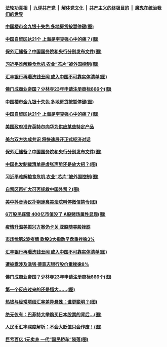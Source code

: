 ####  [法轮功真相](../../../../basic/blob/master/README.md?t=09230031) &nbsp;|&nbsp; [九评共产党](../../../../9ping.md/blob/master/README.md?t=09230031) &nbsp;|&nbsp; [解体党文化](../../../../jtdwh.md/blob/master/README.md?t=09230031)  &nbsp;|&nbsp; [共产主义的终极目的](../../../../gczydzjmd.md/blob/master/README.md?t=09230031) &nbsp;|&nbsp; [魔鬼在统治我们的世界](../../../../mgztzwmdsj.md/blob/master/README.md?t=09230031) 

#### [中国楼市金九银十失色 多地房贷按暂停键(图)](../pages/p5/946931.md?t=09230031) 

#### [中国自贸区达21个 上海是李克强心中的痛？(图)](../pages/p5/946927.md?t=09230031) 

#### [保外汇储备？中国国务院和央行分别发布文件(图)](../pages/p5/946837.md?t=09230031) 

#### [习近平难解粮食危机 农业“芯片”被外国控制(图)](../pages/p5/946834.md?t=09230031) 

#### [汇丰银行再曝洗钱丑闻 或入中国不可靠实体清单(图)](../pages/p5/946804.md?t=09230031) 

#### [佛门成商业帝国？少林寺23年申请注册商标666个(图)](../pages/p5/946786.md?t=09230031) 

#### [中国楼市金九银十失色 多地房贷按暂停键(图)](../pages/p5/946931.md?t=09230031) 

#### [中国自贸区达21个 上海是李克强心中的痛？(图)](../pages/p5/946927.md?t=09230031) 

#### [美国政府准许英特尔向华为供应某些特定产品](../pages/p5/946919.md?t=09230031) 

#### [美台双方达成共识 将快速展开正式经济对话](../pages/p5/946914.md?t=09230031) 

#### [保外汇储备？中国国务院和央行分别发布文件(图)](../pages/p5/946837.md?t=09230031) 

#### [中国也发制裁清单是虚张声势还是放大招？(图)](../pages/p5/946856.md?t=09230031) 

#### [习近平难解粮食危机 农业“芯片”被外国控制(图)](../pages/p5/946834.md?t=09230031) 

#### [自贸区再扩大可否拯救中国外贸？(图)](../pages/p5/946847.md?t=09230031) 

#### [美中抖音协议扑朔迷离美法院叫停微信禁令(图)](../pages/p5/946845.md?t=09230031) 

#### [6万股民踩雷 400亿市值没了 A股赌场属性显现(图)](../pages/p5/946825.md?t=09230031) 

#### [疫情升温美振兴方案仍卡关 亚股随美股挫跌](../pages/p5/946807.md?t=09230031) 

#### [市场忧第2波疫情 欧股3大指数早盘重挫逾3%](../pages/p5/946806.md?t=09230031) 

#### [汇丰银行再曝洗钱丑闻 或入中国不可靠实体清单(图)](../pages/p5/946804.md?t=09230031) 

#### [遭披露涉及洗钱 德意志银行股价重挫逾8%](../pages/p5/946801.md?t=09230031) 

#### [佛门成商业帝国？少林寺23年申请注册商标666个(图)](../pages/p5/946786.md?t=09230031) 

#### [第一个反应过来的还是恒大……(图)](../pages/p5/946766.md?t=09230031) 

#### [热钱与经常项结汇率差异悬殊：谁更聪明？(图)](../pages/p5/946762.md?t=09230031) 

#### [绝无仅有：巴菲特大举购买日本股票的背后…(图)](../pages/p5/946765.md?t=09230031) 

#### [人民币汇率深度解析：不会大贬值只会作废！(图)](../pages/p5/946750.md?t=09230031) 

#### [巨亏百亿 1元卖身 一代“国民轿车”陨落(图)](../pages/p5/946733.md?t=09230031) 


